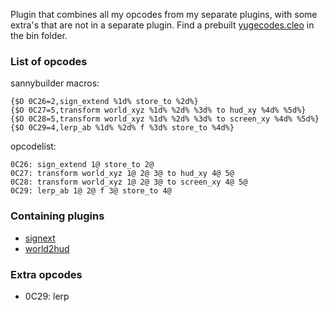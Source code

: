 Plugin that combines all my opcodes from my separate plugins, with some extra's that are not in a separate plugin.
Find a prebuilt [yugecodes.cleo](bin/yugecodes.cleo) in the bin folder.

### List of opcodes
sannybuilder macros:
```
{$O 0C26=2,sign_extend %1d% store_to %2d%}
{$O 0C27=5,transform world_xyz %1d% %2d% %3d% to hud_xy %4d% %5d%}
{$O 0C28=5,transform world_xyz %1d% %2d% %3d% to screen_xy %4d% %5d%}
{$O 0C29=4,lerp_ab %1d% %2d% f %3d% store_to %4d%}
```
opcodelist:
```
0C26: sign_extend 1@ store_to 2@
0C27: transform world_xyz 1@ 2@ 3@ to hud_xy 4@ 5@
0C28: transform world_xyz 1@ 2@ 3@ to screen_xy 4@ 5@
0C29: lerp_ab 1@ 2@ f 3@ store_to 4@
```

### Containing plugins
* [signext](../signext)
* [world2hud](../world2hud)

### Extra opcodes
* 0C29: lerp

